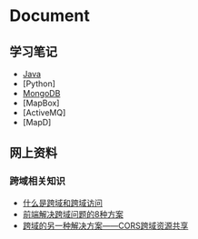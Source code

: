 # Document

## **学习笔记**
- [Java](/Java/Root.md)
- [Python]
- [MongoDB](/MongoDB/Root.md)
- [MapBox]
- [ActiveMQ]
- [MapD]

## **网上资料**
### 跨域相关知识
- [什么是跨域和跨域访问](http://blog.csdn.net/notechsolution/article/details/50394391)
- [前端解决跨域问题的8种方案](http://blog.csdn.net/joyhen/article/details/21631833)
- [跨域的另一种解决方案——CORS跨域资源共享](http://www.cnblogs.com/shikyoh/p/4959562.html)